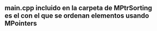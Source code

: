 ## main.cpp incluido en la carpeta de MPtrSorting es el con el que se ordenan elementos usando MPointers
